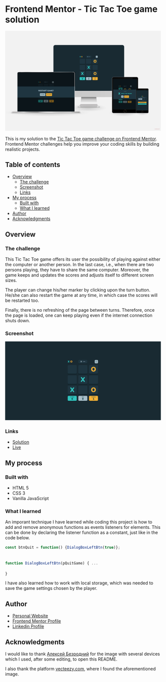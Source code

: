 # Frontend Mentor - Tic Tac Toe game solution

![](./assets/img/tic-tac-toe-responsive.jpg)

This is my solution to the [Tic Tac Toe game challenge on Frontend Mentor](https://www.frontendmentor.io/challenges/tic-tac-toe-game-Re7ZF_E2v). Frontend Mentor challenges help you improve your coding skills by building realistic projects. 



## Table of contents

- [Overview](#overview)
  - [The challenge](#the-challenge)
  - [Screenshot](#screenshot)
  - [Links](#links)
- [My process](#my-process)
  - [Built with](#built-with)
  - [What I learned](#what-i-learned)
- [Author](#author)
- [Acknowledgments](#acknowledgments)

## Overview

### The challenge

This Tic Tac Toe game offers its user the possibility of playing against either the computer or another person. In the last case, i.e., when there are two persons playing, they have to share the same computer. Moreover, the game keeps and updates the scores and adjusts itself to different screen sizes.

The player can change his/her marker by clicking upon the turn button. He/she can also restart the game at any time, in which case the scores will be restarted too.  

Finally, there is no refreshing of the page between turns. Therefore, once the page is loaded, one can keep playing even if the internet connection shuts down.

### Screenshot

![](./assets/img/screenshot.jpg)

### Links

- [Solution](https://github.com/Gabriel-Alves-95/Frontend-Mentor-Challenges/tree/main/tic-tac-toe-game)
- [Live](https://tic-tac-toe-game-gabriel-alves-dev.netlify.app/)

## My process

### Built with

- HTML 5
- CSS 3
- Vanilla JavaScript

### What I learned

An imporant technique I have learned while coding this project is how to add and remove anonymous functions as events listeners for elements. This can be done by declaring the listener function as a constant, just like in the code below.

```js
const btnQuit = function() {DialogBoxLeftBtn(true)};


function DialogBoxLeftBtn(pQuitGame) { ...  

}
```

I have also learned how to work with local storage, which was needed to save the game settings chosen by the player.
## Author

- [Personal Website](https://gabriel-alves-dev.netlify.app/)
- [Frontend Mentor Profile](https://www.frontendmentor.io/profile/Gabriel-Alves-95)
- [Linkedin Profile](https://www.linkedin.com/in/gabriel-alves-webdev/)

## Acknowledgments

I would like to thank [Алексей Безродний](https://www.vecteezy.com/members/dezzzzy) for the image with several devices which I used, after some editing, to open this README. 

I also thank the platform [vecteezy.com](https://www.vecteezy.com/), where I found the aforementioned image.